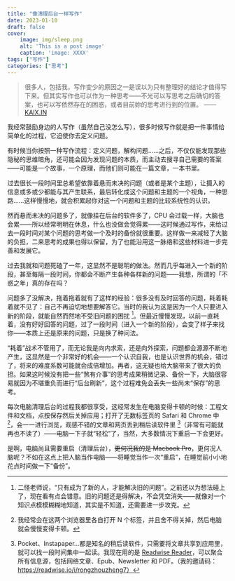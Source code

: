 ```yaml
---
title: "像清理后台一样写作"
date: 2023-01-10
draft: false
cover:
    image: img/sleep.png
    alt: 'This is a post image'
    caption: 'image: XXXX'
tags: ["写作"]
categories: ["思考"]
---
```


> 很多人，包括我，写作变少的原因之一是误以为只有整理好的结论才值得写下来。但其实写作也可以作为一种思考——不光可以写思考之后确切的答案，也可以写依然存在的困惑，或者目前妳的思考进行到的位置。
> ——[KAIX.IN](https://kaix.in/2023/0108-answer/)

我经常鼓励身边的人写作（虽然自己没怎么写），很多时候写作就是把一件事情给简单化的过程，它迫使你去定义问题。

有时候当你按照一种写作流程：定义问题，解构问题......之后，不仅仅能发现那些隐秘的思维暗角，还可能会因为发现问题的本质，而主动去搜寻自己需要的答案——可能是一个故事，一个原理，而他们则可能在一篇文章，一本书里。

过去很长一段时间里总希望依靠着悬而未决的问题（或者是某个主题），让摄入的信息或多或少都能与其产生联系，最后转化成这个问题和主题的一个视角，一种思路......这样慢慢地，就会积累起你对这一个问题和主题的比较系统性的认识。

然而悬而未决的问题多了，就像挂在后台的软件多了，CPU 会过载一样，大脑也会累——所以经常明明在休息，什么也没做会觉得累——这时候通过写作，来给过去一段时间对某个问题的思考做一个及时的备份就很重要。这样做一来减轻了大脑的负担，二来思考的成果也得以保留，为了也能沿用这一脉络和这些材料进一步完善和发展它。

过去我就和问题死磕了一年，这显然不是聪明的做法。然而几乎每进入一个新的阶段，甚至每隔一段时间，你都会不断产生各种各样新的问题——我想，所谓的「不惑之年」真的存在吗？

问题多了没解决，拖着拖着就有了这样的经验：很多没有及时回答的问题，耗着耗着就不见了：自己不再迫切地想要解答它。当时的我认为这是因为一个人只要进入新的阶段，就能自然而然地不受旧问题的困扰 [^1]。但最近慢慢发现，以前一直耗着，没有好好回答的问题，过了一段时间（进入一个新的阶段），会变了样子来找你——本质上还是原来的问题，只是换了种问法。

“耗着”战术不管用了，而无论我是向内求索，还是向外探索，问题都会源源不断地产生，这显然是一个非常好的机会——一个认识自我，也是认识世界的机会，错过了，将来的难度系数可能就会成倍增加。再者，这无疑也给大脑带来了很大的负担。如果这时候没有把一些“煞有介事”的思考成果稍微记录、备份一下，大脑很容易就因为不堪重负而进行“后台刷新”，这个过程难免会丢失一些尚未“保存”的思考。

每次电脑清理后台的过程我都很享受，这经常发生在电脑变得卡顿的时候：工程文件和文档，点按保存然后关掉应用；打开了无数标签页的 Safari 和 Chrome 中 [^2]，会一一进行浏览，观感不错的文章和网页丢到稍后读软件里 [^3]（非常有可能就再也不读了）——电脑一下子就“轻松”了，当然，大多数情况下重启一下会更好。

是啊，电脑尚且需要重启（清理后台），~~更何况我的是 Macbook Pro~~，更何况人脑呢？不如在这点上把人脑当作电脑——将睡觉当作一次“重启”，在睡觉前小小地花点时间做一下“备份”。





[^1]: 二怪老师说，“只有成为了新的人，才能解决旧的问题”。之前还以为想法碰上了，现在看有点会错意。旧的问题还是得解决，不会凭空消失——就像对一个知识点模模糊糊地知道，其实是不知道，还需要进一步攻克。
[^2]: 我经常会在这两个浏览器里各自打开 N 个标签，并且舍不得关掉，然后电脑就会慢慢变得卡顿。
[^3]: Pocket、Instapaper...都是知名的稍后读软件，只需要将文章共享到应用里，就可以找一段时间集中一起读。我现在用的是 [Readwise Reader](https://read.readwise.io/home)，可以聚合所有信息源，包括网络文章、Epub、Newsletter 和 PDF。（我的邀请码：https://readwise.io/i/rongzhouzheng7）